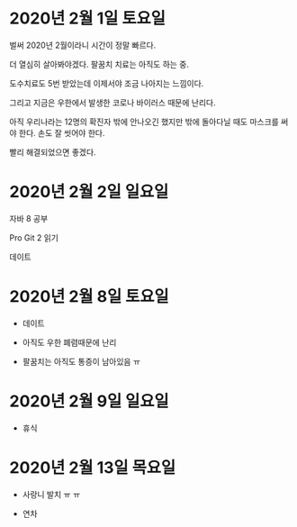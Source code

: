 
# 2020년 2월 1일 토요일

벌써 2020년 2월이라니 시간이 정말 빠르다.

더 열심히 살아봐야겠다. 팔꿈치 치료는 아직도 하는 중.

도수치료도 5번 받았는데 이제서야 조금 나아지는 느낌이다.

그리고 지금은 우한에서 발생한 코로나 바이러스 때문에 난리다.

아직 우리나라는 12명의 확진자 밖에 안나오긴 했지만 밖에 돌아다닐 때도 마스크를 써야 한다. 손도 잘 씻어야 한다.

빨리 해결되었으면 좋겠다.

# 2020년 2월 2일 일요일

자바 8 공부

Pro Git 2 읽기

데이트

# 2020년 2월 8일 토요일

- 데이트

- 아직도 우한 폐렴때문에 난리

- 팔꿈치는 아직도 통증이 남아있음 ㅠ

# 2020년 2월 9일 일요일

- 휴식

# 2020년 2월 13일 목요일

- 사랑니 발치 ㅠ ㅠ

- 연차
